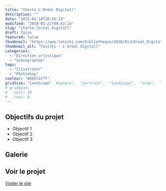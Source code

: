 ```yaml
---
title: "Charte L'Oréal Digitall"
description: ""
date: "2015-01-14T20:56:13"
modified: "2018-01-21T09:42:14"
slug: "charte-loreal-digitall"
draft: false
featured: false
thumbnail: "https://www.tatziki.com/bibliotheque/2018/01/LOreal_Digitall-charte.jpg"
thumbnail_alt: "Tatziki - L'Oréal Digitall"
categories:
  - "Direction artistique"
  - "Scénographie"
tags:
  - "Illustrator"
  - "Photoshop"
couleur: "#8b57a7ff"
gridSize: "landscape"  #square",  "portrait",  "landscape",  "wide",  "tall",  "feat",  "mini",
# gridSpan:
#   cols: 10
#   rows: 8
---
```


## Objectifs du projet

<!-- TODO: Ajouter les objectifs depuis ACF -->
- Objectif 1
- Objectif 2
- Objectif 3

## Galerie

<!-- TODO: Ajouter les images du projet -->

## Voir le projet

[Visiter le site](https://www.tatziki.com/charte-loreal-digitall/)
